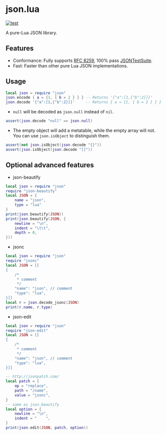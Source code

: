 # json.lua

[![test](https://github.com/actboy168/json.lua/actions/workflows/test.yml/badge.svg)](https://github.com/actboy168/json.lua/actions/workflows/test.yml)

A pure-Lua JSON library.

## Features

* Conformance: Fully supports [RFC 8259](https://datatracker.ietf.org/doc/html/rfc8259), 100% pass [JSONTestSuite](https://github.com/nst/JSONTestSuite).
* Fast: Faster than other pure Lua JSON implementations.

## Usage
```lua
local json = require "json"
json.encode { a = {1, { b = 2 } } } -- Returns '{"a":[1,{"b":2}]}'
json.decode '{"a":[1,{"b":2}]}'     -- Returns { a = {1, { b = 2 } } }
```

* `null` will be decoded as `json.null` instead of `nil`.
```lua
assert(json.decode "null" == json.null)
```

* The empty object will add a metatable, while the empty array will not. You can use `json.isObject` to distinguish them.
```lua
assert(not json.isObject(json.decode "{}"))
assert(json.isObject(json.decode "[]"))
```

## Optional advanced features

* json-beautify

```lua
local json = require "json"
require "json-beautify"
local JSON = {
    name = "json",
    type = "lua"
}
print(json.beautify(JSON))
print(json.beautify(JSON, {
    newline = "\n",
    indent = "\t\t",
    depth = 0,
}))
```

* jsonc

```lua
local json = require "json"
require "jsonc"
local JSON = [[
{
    /*
     * comment
     */
    "name": "json", // comment
    "type": "lua",
}]]
local r = json.decode_jsonc(JSON)
print(r.name, r.type)
```

* json-edit

```lua
local json = require "json"
require "json-edit"
local JSON = [[
{
    /*
     * comment
     */
    "name": "json", // comment
    "type": "lua",
}]]

-- http://jsonpatch.com/
local patch = {
    op = "replace",
    path = "/name",
    value = "jsonc",
}
-- same as json.beautify
local option = {
    newline = "\n",
    indent = "    ",
}
print(json.edit(JSON, patch, option))
```
